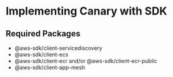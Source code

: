 # Implementing Canary with SDK

## Required Packages ##
- @aws-sdk/client-servicediscovery
- @aws-sdk/client-ecs
- @aws-sdk/client-ecr and/or @aws-sdk/client-ecr-public
- @aws-sdk/client-app-mesh

